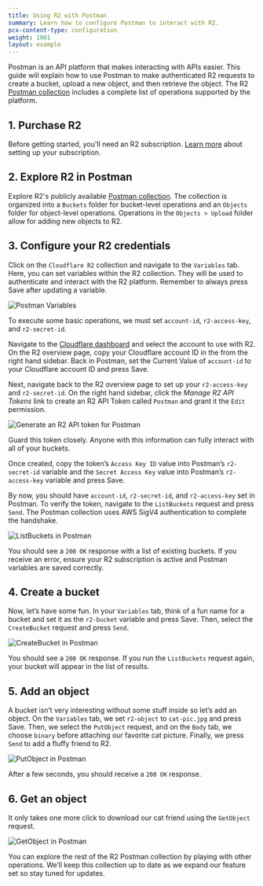 ```yaml
---
title: Using R2 with Postman
summary: Learn how to configure Postman to interact with R2.
pcx-content-type: configuration
weight: 1001
layout: example
---
```


Postman is an API platform that makes interacting with APIs easier. This guide will explain how to use Postman to make authenticated R2 requests to create a bucket, upload a new object, and then retrieve the object. The R2 [Postman collection](https://www.postman.com/cloudflare-r2/workspace/cloudflare-r2/collection/20913290-14ddd8d8-3212-490d-8647-88c9dc557659?action=share&creator=20913290) includes a complete list of operations supported by the platform.

## 1. Purchase R2

Before getting started, you'll need an R2 subscription. [Learn more](https://developers.cloudflare.com/r2/get-started/#purchase-r2) about setting up your subscription.

## 2. Explore R2 in Postman

Explore R2's publicly available [Postman collection](https://www.postman.com/cloudflare-r2/workspace/cloudflare-r2/collection/20913290-14ddd8d8-3212-490d-8647-88c9dc557659?action=share&creator=20913290). The collection is organized into a `Buckets` folder for bucket-level operations and an `Objects` folder for object-level operations. Operations in the `Objects > Upload` folder allow for adding new objects to R2.

## 3. Configure your R2 credentials

Click on the `Cloudflare R2` collection and navigate to the `Variables` tab. Here, you can set variables within the R2 collection. They will be used to authenticate and interact with the R2 platform. Remember to always press Save after updating a variable.

![Postman Variables](/r2/static/postman-variables.png)

To execute some basic operations, we must set `account-id`, `r2-access-key`, and `r2-secret-id`.

Navigate to the [Cloudflare dashboard](https://dash.cloudflare.com/?account=r2) and select the account to use with R2. On the R2 overview page, copy your Cloudflare account ID in the from the right hand sidebar. Back in Postman, set the Current Value of `account-id` to your Cloudflare account ID and press Save.

Next, navigate back to the R2 overview page to set up your `r2-access-key` and `r2-secret-id`. On the right hand sidebar, click the _Manage R2 API Tokens_ link to create an R2 API Token called `Postman` and grant it the `Edit` permission.

![Generate an R2 API token for Postman](/r2/static/postman-r2-api-token.png)

Guard this token closely. Anyone with this information can fully interact with all of your buckets.

Once created, copy the token’s `Access Key ID` value into Postman’s `r2-secret-id` variable and the `Secret Access Key` value into Postman’s `r2-access-key` variable and press Save.

By now, you should have `account-id`, `r2-secret-id`, and `r2-access-key` set in Postman. To verify the token, navigate to the `ListBuckets` request and press `Send`. The Postman collection uses AWS SigV4 authentication to complete the handshake.

![ListBuckets in Postman](/r2/static/postman-r2-list-buckets.png)

You should see a `200 OK` response with a list of existing buckets. If you receive an error, ensure your R2 subscription is active and Postman variables are saved correctly.

## 4. Create a bucket

Now, let’s have some fun. In your `Variables` tab, think of a fun name for a bucket and set it as the `r2-bucket` variable and press Save. Then, select the `CreateBucket` request and press `Send`.

![CreateBucket in Postman](/r2/static/postman-r2-create-bucket.png)

You should see a `200 OK` response. If you run the `ListBuckets` request again, your bucket will appear in the list of results.

## 5. Add an object

A bucket isn’t very interesting without some stuff inside so let’s add an object. On the `Variables` tab, we set `r2-object` to `cat-pic.jpg` and press Save. Then, we select the `PutObject` request, and on the `Body` tab, we choose `binary` before attaching our favorite cat picture. Finally, we press `Send` to add a fluffy friend to R2.

![PutObject in Postman](/r2/static/postman-r2-put-object.png)

After a few seconds, you should receive a `200 OK` response.

## 6. Get an object

It only takes one more click to download our cat friend using the `GetObject` request.

![GetObject in Postman](/r2/static/postman-r2-get-object.png)

You can explore the rest of the R2 Postman collection by playing with other operations. We’ll keep this collection up to date as we expand our feature set so stay tuned for updates.
